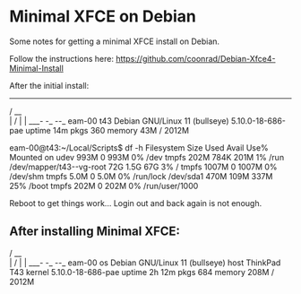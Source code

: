 # Minimal XFCE on Debian

Some notes for getting a minimal XFCE install on Debian.

Follow the instructions here: https://github.com/coonrad/Debian-Xfce4-Minimal-Install

After the initial install:

  _____
 /  __ \
|  /    |
|  \___-
-_
  --_
eam-00
t43
Debian GNU/Linux 11 (bullseye)
5.10.0-18-686-pae
uptime 14m
pkgs 360
memory 43M / 2012M

eam-00@t43:~/Local/Scripts$ df -h
Filesystem                Size  Used Avail Use% Mounted on
udev                      993M     0  993M   0% /dev
tmpfs                     202M  784K  201M   1% /run
/dev/mapper/t43--vg-root   72G  1.5G   67G   3% /
tmpfs                    1007M     0 1007M   0% /dev/shm
tmpfs                     5.0M     0  5.0M   0% /run/lock
/dev/sda1                 470M  109M  337M  25% /boot
tmpfs                     202M     0  202M   0% /run/user/1000

Reboot to get things work... Login out and back again is not enough.

After installing Minimal XFCE:
-----------------------------


 /  __ \
|  /    |
|  \___-
-_
  --_
eam-00
os Debian GNU/Linux 11 (bullseye)
host ThinkPad T43
kernel 5.10.0-18-686-pae
uptime 2h 12m
pkgs 684
memory 208M / 2012M



